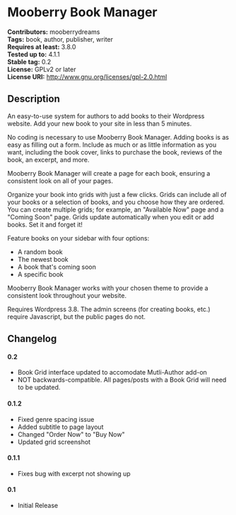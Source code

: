 # Mooberry Book Manager
**Contributors:** mooberrydreams  
**Tags:** book, author, publisher, writer  
**Requires at least:** 3.8.0  
**Tested up to:** 4.1.1  
**Stable tag:** 0.2  
**License:** GPLv2 or later  
**License URI:** http://www.gnu.org/licenses/gpl-2.0.html  

## Description
An easy-to-use system for authors to add books to their Wordpress website. Add your new book to your site in less than 5 minutes.


No coding is necessary to use Mooberry Book Manager. Adding books is as easy as filling out a form. Include as much or as little information as you want, including the book cover, links to purchase the book, reviews of the book, an excerpt, and more.

Mooberry Book Manager will create a page for each book, ensuring a consistent look on all of your pages.

Organize your book into grids with just a few clicks. Grids can include all of your books or a selection of books, and you choose how they are ordered. You can create multiple grids; for example, an "Available Now" page and a "Coming Soon" page. Grids update automatically when you edit or add books. Set it and forget it!

Feature books on your sidebar with four options:
* A random book
* The newest book
* A book that's coming soon
* A specific book
	
Mooberry Book Manager works with your chosen theme to provide a consistent look throughout your website.

Requires Wordpress 3.8. The admin screens (for creating books, etc.) require Javascript, but the public pages do not.

## Changelog

#### 0.2 

* Book Grid interface updated to accomodate Mutli-Author add-on
* NOT backwards-compatible. All pages/posts with a Book Grid will need to be updated.

#### 0.1.2

* Fixed genre spacing issue
* Added subtitle to page layout
* Changed "Order Now" to "Buy Now"
* Updated grid screenshot

#### 0.1.1
* Fixes bug with excerpt not showing up

#### 0.1 
* Initial Release
